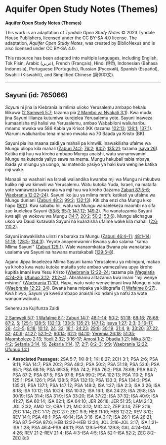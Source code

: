 # Aquifer Open Study Notes (Themes)

**Aquifer Open Study Notes (Themes)**

This work is an adaptation of *Tyndale Open Study Notes* © 2023 Tyndale House Publishers, licensed under the CC BY\-SA 4\.0 license. The adaptation, *Aquifer Open Study Notes*, was created by BiblioNexus and is also licensed under CC BY\-SA 4\.0\.

This resource has been adapted into multiple languages, including English, Tok Pisin, Arabic (عربي), French (Français), Hindi (हिंदी), Indonesian (Bahasa Indonesia), Portuguese (Português), Russian (Русский), Spanish (Español), Swahili (Kiswahili), and Simplified Chinese (简体中文).



--------------------------------

## Sayuni (id: 765066)

*Sayuni* ni jina la Kiebrania la mlima ulioko Yerusalemu ambapo hekalu lilikuwa ([2 Samweli 5:7](https://ref.ly/2Sam5:7); tazama pia [2 Mambo ya Nyakati 3:1](https://ref.ly/2Chr3:1)). Kwa muda, jina Sayuni lilianza kutumiwa kurejelea Yerusalemu yote. Sayuni inaweza kumaanisha mji halisi wa Yerusalemu, ambao Wababiloni waliuharibu mnamo mwaka wa 586 Kabla ya Krisot (KK (tazama [102:13](https://ref.ly/Ps102:13); [126:1](https://ref.ly/Ps126:1); [137:1](https://ref.ly/Ps137:1)). Warumi waliuharibu tena mnamo mwaka wa 70 Baada ya Kristo (BK).

Sayuni pia ina maana zaidi ya mahali pa kimwili. Inawakilisha ufalme wa Mungu uliopo kila mahali ([Zaburi 74:2](https://ref.ly/Ps74:2); [76:2](https://ref.ly/Ps76:2); [84:7](https://ref.ly/Ps84:7); [135:21](https://ref.ly/Ps135:21); tazama [Isaya 26](https://ref.ly/Isa26:1-Isa26:21)). Katika mji huu wa kiroho ambapo Mungu anaishi, watu wanamwamini Mungu na kutenda yaliyo sawa na mema. Mungu hakubali tabia mbaya, ibada ya miungu ya uongo, au matendo yasiyo ya haki kwa wengine katika mji wake. 
  
Manabii na washairi wa Israeli waliandika kwamba mji wa Mungu ni mkubwa kuliko mji wa kimwili wa Yerusalemu. Watu kutoka Yuda, Israeli, na mataifa yote wanaweza kuwa raia wa mji huu wa kiroho (tazama [Zaburi 87:5–6](https://ref.ly/Ps87:5-Ps87:6); [Waebrania 12:22–24](https://ref.ly/Heb12:22-Heb12:24)). Sayuni iko juu ya mlima mrefu katikati ya ufalme wa Mungu duniani ([Zaburi 48:2](https://ref.ly/Ps48:2); [99:2](https://ref.ly/Ps99:2); [132:13](https://ref.ly/Ps132:13)). Kiti cha enzi cha Mungu kiko hapo ([9:11](https://ref.ly/Ps9:11)). Kwa sababu hii, watu wa Mungu wanaelekeza maombi na sifa zao kuelekea Sayuni ([53:6](https://ref.ly/Ps53:6); [65:1](https://ref.ly/Ps65:1); [147:12](https://ref.ly/Ps147:12); [149:2](https://ref.ly/Ps149:2)). Pia wanatazamia Sayuni kwa ajili ya wokovu wa Mungu ([14:7](https://ref.ly/Ps14:7); [20:2](https://ref.ly/Ps20:2); [50:2](https://ref.ly/Ps50:2); [53:6](https://ref.ly/Ps53:6)). Mungu alichagua ukoo wa Daudi kutawala Sayuni na kuanzisha ufalme wake kila mahali ([2:6](https://ref.ly/Ps2:6); [110:2](https://ref.ly/Ps110:2)).  
  
Sayuni inawakilisha ulinzi na baraka za Mungu ([Zaburi 46:4–11](https://ref.ly/Ps46:4-Ps46:11); [48:1–14](https://ref.ly/Ps48:1-Ps48:14); [51:18](https://ref.ly/Ps51:18); [128:5](https://ref.ly/Ps128:5); [134:3](https://ref.ly/Ps134:3)). Yeyote anayemwamini Bwana yuko salama "kama Mlima Sayuni" ([Zaburi 125:1](https://ref.ly/Ps125:1)). Wale wanaomkataa Bwana pia wanakataa usalama wa Sayuni na hawana mustakabali ([129:5–8](https://ref.ly/Ps129:5-Ps129:8)).

Agano Jipya linaelezea Mlima Sayuni kama Yerusalemu ya mbinguni, makao ya kiroho kwa watu kutoka mataifa yote ambao wamezaliwa upya kiroho kupitia imani kwa Yesu Kristo ([Waebrania 12:22–24](https://ref.ly/Heb12:22-Heb12:24); tazama pia [Wagalatia 4:24–26](https://ref.ly/Gal4:24-Gal4:26); [Ufunuo 3:12](https://ref.ly/Rev3:12); [21:2–4](https://ref.ly/Rev21:2-Rev21:4)). Abrahamu alitazamia kwa imani "mji wenye misingi" ([Waebrania 11:10](https://ref.ly/Heb11:10)). Hapa, watu wote wenye imani kwa Mungu ni raia ([Waebrania 12:22–24](https://ref.ly/Heb12:22-Heb12:24)). Bwana hana mipaka ya kijiografia ([1 Wafalme 8:27](https://ref.ly/1Kgs8:27)). Kwa hivyo, Sayuni ya kweli ambapo anaishi iko ndani ya nafsi za wote wanaomwabudu.

Sehemu za Kujifunza Zaidi

[2 Samweli 5:7](https://ref.ly/2Sam5:7); [1 Wafalme 8:1](https://ref.ly/1Kgs8:1); [Zaburi 14:7](https://ref.ly/Ps14:7); [48:1–14](https://ref.ly/Ps48:1-Ps48:14); [50:2](https://ref.ly/Ps50:2); [51:18](https://ref.ly/Ps51:18); [68:16](https://ref.ly/Ps68:16); [78:68](https://ref.ly/Ps78:68); [87:2](https://ref.ly/Ps87:2), [5](https://ref.ly/Ps87:5); [125:1](https://ref.ly/Ps125:1); [128:5](https://ref.ly/Ps128:5); [132:13](https://ref.ly/Ps132:13); [133:3](https://ref.ly/Ps133:3); [135:21](https://ref.ly/Ps135:21); [147:12](https://ref.ly/Ps147:12); [Isaya 1:27](https://ref.ly/Isa1:27); [2:3](https://ref.ly/Isa2:3); [3:16–17](https://ref.ly/Isa3:16-Isa3:17), [26](https://ref.ly/Isa3:26); [4:3–5](https://ref.ly/Isa4:3-Isa4:5); [8:18](https://ref.ly/Isa8:18); [10:12](https://ref.ly/Isa10:12), [24](https://ref.ly/Isa10:24), [32](https://ref.ly/Isa10:32); [16:1](https://ref.ly/Isa16:1); [24:23](https://ref.ly/Isa24:23); [29:8](https://ref.ly/Isa29:8); [30:19](https://ref.ly/Isa30:19); [31:4](https://ref.ly/Isa31:4), [9](https://ref.ly/Isa31:9); [33:20](https://ref.ly/Isa33:20); [37:22](https://ref.ly/Isa37:22), [32](https://ref.ly/Isa37:32); [40:9](https://ref.ly/Isa40:9); [41:27](https://ref.ly/Isa41:27); [52:1–2](https://ref.ly/Isa52:1-Isa52:2); [60:14](https://ref.ly/Isa60:14); [62:1](https://ref.ly/Isa62:1); [64:10](https://ref.ly/Isa64:10); [Yeremia 26:18](https://ref.ly/Jer26:18); [51:35](https://ref.ly/Jer51:35); [Maombolezo 2:13](https://ref.ly/Lam2:13); [Yoeli 2:32](https://ref.ly/Joel2:32); [3:16–17](https://ref.ly/Joel3:16-Joel3:17); [Amosi 1:2](https://ref.ly/Amos1:2); [Obadia 1:21](https://ref.ly/Obad1:21); [Mika 3:12](https://ref.ly/Mic3:12); [4:2](https://ref.ly/Mic4:2); [Sefania 3:14](https://ref.ly/Zeph3:14), [16](https://ref.ly/Zeph3:16); [Zekaria 1:14](https://ref.ly/Zech1:14), [17](https://ref.ly/Zech1:17); [2:7](https://ref.ly/Zech2:7); [8:2–3](https://ref.ly/Zech8:2-Zech8:3); [9:9](https://ref.ly/Zech9:9); [Waebrania 12:22](https://ref.ly/Heb12:22); [Ufunuo 14:1](https://ref.ly/Rev14:1)

* **Associated Passages:** 2SA 5:7; 1KI 8:1; 1KI 8:27; 2CH 3:1; PSA 2:6; PSA 9:11; PSA 14:7; PSA 20:2; PSA 48:2; PSA 50:2; PSA 51:18; PSA 53:6; PSA 65:1; PSA 68:16; PSA 69:35; PSA 74:2; PSA 76:2; PSA 78:68; PSA 84:7; PSA 87:2; PSA 87:5; PSA 97:8; PSA 99:2; PSA 102:13; PSA 110:2; PSA 125:1; PSA 126:1; PSA 128:5; PSA 132:13; PSA 133:3; PSA 134:3; PSA 135:21; PSA 137:1; PSA 147:12; PSA 149:2; ISA 1:27; ISA 2:3; ISA 3:26; ISA 8:18; ISA 10:12; ISA 10:24; ISA 10:32; ISA 16:1; ISA 24:23; ISA 29:8; ISA 30:19; ISA 31:4; ISA 31:9; ISA 33:20; ISA 37:22; ISA 37:32; ISA 40:9; ISA 41:27; ISA 60:14; ISA 62:1; ISA 64:10; JER 26:18; JER 51:35; LAM 2:13; JOL 2:32; AMO 1:2; OBA 1:21; MIC 3:12; MIC 4:2; ZEP 3:14; ZEP 3:16; ZEC 1:14; ZEC 1:17; ZEC 2:7; ZEC 9:9; HEB 11:10; HEB 12:22; REV 3:12; REV 14:1; PSA 48:1–PSA 48:14; ISA 3:16–ISA 3:17; ISA 26:1–ISA 26:21; PSA 87:5–PSA 87:6; HEB 12:22–HEB 12:24; JOL 3:16–JOL 3:17; ISA 1:21–ISA 1:28; PSA 46:4–PSA 46:11; PSA 129:5–PSA 129:8; GAL 4:24–GAL 4:26; REV 21:2–REV 21:4; ISA 4:3–ISA 4:5; ISA 52:1–ISA 52:2; ZEC 8:2–ZEC 8:3

